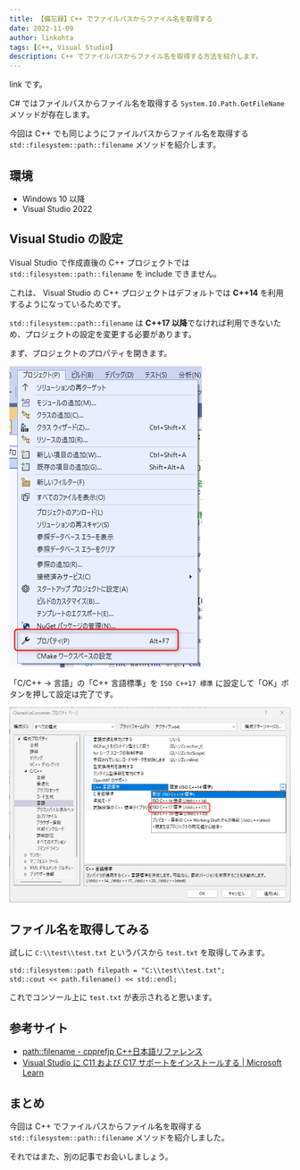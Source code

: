 ```yaml
---
title: 【備忘録】C++ でファイルパスからファイル名を取得する
date: 2022-11-09
author: linkohta
tags: [C++, Visual Studio]
description: C++ でファイルパスからファイル名を取得する方法を紹介します。
---
```


link です。

C# ではファイルパスからファイル名を取得する `System.IO.Path.GetFileName` メソッドが存在します。

今回は C++ でも同じようにファイルパスからファイル名を取得する `std::filesystem::path::filename` メソッドを紹介します。

## 環境

- Windows 10 以降
- Visual Studio 2022

## Visual Studio の設定

Visual Studio で作成直後の C++ プロジェクトでは `std::filesystem::path::filename` を include できません。

これは、 Visual Studio の C++ プロジェクトはデフォルトでは **C++14** を利用するようになっているためです。

`std::filesystem::path::filename` は **C++17 以降**でなければ利用できないため、プロジェクトの設定を変更する必要があります。 

まず、プロジェクトのプロパティを開きます。

![プロパティ](images\2022-10-30_15h42_18.png)

「C/C++ → 言語」の「C++ 言語標準」を `ISO C++17 標準` に設定して「OK」ボタンを押して設定は完了です。

![C/C++ 設定](images\2022-10-30_15h45_11.png)

## ファイル名を取得してみる

試しに `C:\\test\\test.txt` というパスから `test.txt` を取得してみます。

```cpp:title=ファイル名取得
std::filesystem::path filepath = "C:\\test\\test.txt";
std::cout << path.filename() << std::endl;
```

これでコンソール上に `test.txt` が表示されると思います。

## 参考サイト

- [path::filename - cpprefjp C++日本語リファレンス](https://cpprefjp.github.io/reference/filesystem/path/filename.html)
- [Visual Studio に C11 および C17 サポートをインストールする | Microsoft Learn](https://learn.microsoft.com/ja-jp/cpp/overview/install-c17-support?view=msvc-170)

## まとめ

今回は C++ でファイルパスからファイル名を取得する `std::filesystem::path::filename` メソッドを紹介しました。

それではまた、別の記事でお会いしましょう。
